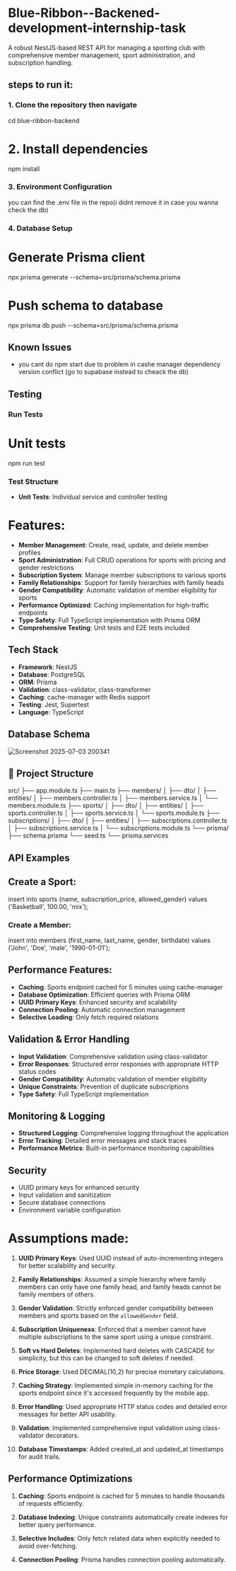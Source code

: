 # Blue-Ribbon--Backened-development-internship-task



A robust NestJS-based REST API for managing a sporting club with comprehensive member management, sport administration, and subscription handling.


## steps to run it:

### 1. Clone the repository then navigate

cd blue-ribbon-backend


# 2. Install dependencies

npm install


### 3. Environment Configuration
you can find the .env file in the repo(i didnt remove it in case you wanna check the db)

### 4. Database Setup

# Generate Prisma client
npx prisma generate --schema=src/prisma/schema.prisma
# Push schema to database
npx prisma db push --schema=src/prisma/schema.prisma

##  Known Issues

- you cant do npm start due to problem in cashe manager dependency version conflict (go to supabase instead to cheack the db)

## Testing

### Run Tests

# Unit tests
npm run test



### Test Structure
- **Unit Tests**: Individual service and controller testing


# Features:

- **Member Management**: Create, read, update, and delete member profiles
- **Sport Administration**: Full CRUD operations for sports with pricing and gender restrictions
- **Subscription System**: Manage member subscriptions to various sports
- **Family Relationships**: Support for family hierarchies with family heads
- **Gender Compatibility**: Automatic validation of member eligibility for sports
- **Performance Optimized**: Caching implementation for high-traffic endpoints
- **Type Safety**: Full TypeScript implementation with Prisma ORM
- **Comprehensive Testing**: Unit tests and E2E tests included

##  Tech Stack

- **Framework**: NestJS
- **Database**: PostgreSQL
- **ORM**: Prisma
- **Validation**: class-validator, class-transformer
- **Caching**: cache-manager with Redis support
- **Testing**: Jest, Supertest
- **Language**: TypeScript






##  Database Schema

![Screenshot 2025-07-03 200341](https://github.com/user-attachments/assets/3d0ed6bb-9bdd-4ef0-a1ad-9f45ec4a8300)




## 📁 Project Structure

src/
├── app.module.ts
├── main.ts
├── members/
│   ├── dto/
│   ├── entities/
│   ├── members.controller.ts
│   ├── members.service.ts
│   └── members.module.ts
├── sports/
│   ├── dto/
│   ├── entities/
│   ├── sports.controller.ts
│   ├── sports.service.ts
│   └── sports.module.ts
├── subscriptions/
│   ├── dto/
│   ├── entities/
│   ├── subscriptions.controller.ts
│   ├── subscriptions.service.ts
│   └── subscriptions.module.ts
└── prisma/
    ├── schema.prisma
    └── seed.ts
    └── prisma.services

##  API Examples

## Create a Sport:
insert into
  sports (name, subscription_price, allowed_gender)
values
  ('Basketball', 100.00, 'mix');

### Create a Member:

insert into
  members (first_name, last_name, gender, birthdate)
values
  ('John', 'Doe', 'male', '1990-01-01');




##  Performance Features:

- **Caching**: Sports endpoint cached for 5 minutes using cache-manager
- **Database Optimization**: Efficient queries with Prisma ORM
- **UUID Primary Keys**: Enhanced security and scalability
- **Connection Pooling**: Automatic connection management
- **Selective Loading**: Only fetch required relations

##  Validation & Error Handling

- **Input Validation**: Comprehensive validation using class-validator
- **Error Responses**: Structured error responses with appropriate HTTP status codes
- **Gender Compatibility**: Automatic validation of member eligibility
- **Unique Constraints**: Prevention of duplicate subscriptions
- **Type Safety**: Full TypeScript implementation

##  Monitoring & Logging

- **Structured Logging**: Comprehensive logging throughout the application
- **Error Tracking**: Detailed error messages and stack traces
- **Performance Metrics**: Built-in performance monitoring capabilities




##  Security

- UUID primary keys for enhanced security
- Input validation and sanitization
- Secure database connections
- Environment variable configuration



#  Assumptions made:
1. **UUID Primary Keys**: Used UUID instead of auto-incrementing integers for better scalability and security.

2. **Family Relationships**: Assumed a simple hierarchy where family members can only have one family head, and family heads cannot be family members of others.

3. **Gender Validation**: Strictly enforced gender compatibility between members and sports based on the `allowedGender` field.

4. **Subscription Uniqueness**: Enforced that a member cannot have multiple subscriptions to the same sport using a unique constraint.

5. **Soft vs Hard Deletes**: Implemented hard deletes with CASCADE for simplicity, but this can be changed to soft deletes if needed.

6. **Price Storage**: Used DECIMAL(10,2) for precise monetary calculations.

7. **Caching Strategy**: Implemented simple in-memory caching for the sports endpoint since it's accessed frequently by the mobile app.

8. **Error Handling**: Used appropriate HTTP status codes and detailed error messages for better API usability.

9. **Validation**: Implemented comprehensive input validation using class-validator decorators.

10. **Database Timestamps**: Added created_at and updated_at timestamps for audit trails.

## Performance Optimizations

1. **Caching**: Sports endpoint is cached for 5 minutes to handle thousands of requests efficiently.

2. **Database Indexing**: Unique constraints automatically create indexes for better query performance.

3. **Selective Includes**: Only fetch related data when explicitly needed to avoid over-fetching.

4. **Connection Pooling**: Prisma handles connection pooling automatically.


